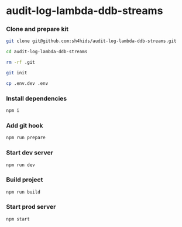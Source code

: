 # audit-log-lambda-ddb-streams

### Clone and prepare kit

```bash
git clone git@github.com:sh4hids/audit-log-lambda-ddb-streams.git
```

```bash
cd audit-log-lambda-ddb-streams
```

```bash
rm -rf .git
```

```bash
git init
```

```bash
cp .env.dev .env
```

### Install dependencies

```bash
npm i
```

### Add git hook

```bash
npm run prepare
```

### Start dev server

```bash
npm run dev
```

### Build project

```bash
npm run build
```

### Start prod server

```bash
npm start
```
